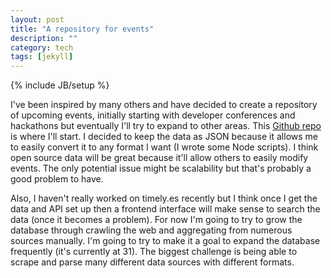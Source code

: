 ```yaml
---
layout: post
title: "A repository for events"
description: ""
category: tech
tags: [jekyll]
---
```

{% include JB/setup %}

I've been inspired by many others and have decided to create a repository of upcoming events, initially
 starting with developer conferences and hackathons but eventually I'll try to expand to other areas. This
 [Github repo](https://github.com/minhongrails/events) is where I'll start. I decided to keep the data
 as JSON because it allows me to easily convert it to any format I want (I wrote some Node scripts). I think open
 source data will be great because it'll allow others to easily modify events. The only potential issue
 might be scalability but that's probably a good problem to have.

Also, I haven't really worked on timely.es recently but I think once I get the data and API set up then
a frontend interface will make sense to search the data (once it becomes a problem). For now I'm going to
try to grow the database through crawling the web and aggregating from numerous sources manually. I'm going to
try to make it a goal to expand the database frequently (it's currently at 31). The biggest challenge
is being able to scrape and parse many different data sources with different formats.